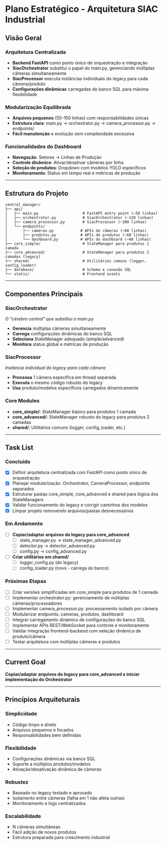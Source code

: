 # Plano Estratégico - Arquitetura SIAC Industrial

## Visão Geral

### Arquitetura Centralizada
- **Backend FastAPI** como ponto único de orquestração e integração
- **SiacOrchestrator** substitui o papel do main.py, gerenciando múltiplas câmeras simultaneamente
- **SiacProcessor** executa instâncias individuais do legacy para cada câmera/produto
- **Configurações dinâmicas** carregadas do banco SQL para máxima flexibilidade

### Modularização Equilibrada
- **Arquivos pequenos** (50-150 linhas) com responsabilidades únicas
- **Estrutura clara**: main.py → orchestrator.py → camera_processor.py → endpoints/
- **Fácil manutenção** e evolução sem complexidade excessiva

### Funcionalidades do Dashboard
- **Navegação**: Setores → Linhas de Produção
- **Controle dinâmico**: Ativar/desativar câmeras por linha
- **Seleção de produtos**: Dropdown com modelos YOLO específicos
- **Monitoramento**: Status em tempo real e métricas de produção

---

## Estrutura do Projeto

```
central_manager/
├── api/
│   ├── main.py                    # FastAPI entry point (~50 linhas)
│   ├── orchestrator.py            # SiacOrchestrator (~120 linhas)
│   ├── camera_processor.py        # SiacProcessor (~100 linhas)
│   └── endpoints/
│       ├── cameras.py            # APIs de câmeras (~60 linhas)
│       ├── produtos.py           # APIs de produtos (~60 linhas)
│       └── dashboard.py          # APIs do dashboard (~60 linhas)
├── core_simple/                   # StateManager para produtos 1 camada
├── core_advanced/                 # StateManager para produtos 2 camadas (legacy)
├── shared/                        # Utilitários comuns (logger, config_loader)
├── database/                      # Schema e conexão SQL
└── static/                        # Frontend assets
```

---

## Componentes Principais

### SiacOrchestrator 
*O "cérebro central" que substitui o main.py*
- **Gerencia** múltiplas câmeras simultaneamente
- **Carrega** configurações dinâmicas do banco SQL
- **Seleciona** StateManager adequado (simple/advanced)
- **Monitora** status global e métricas de produção

### SiacProcessor
*Instância individual do legacy para cada câmera*
- **Processa** 1 câmera específica em thread separada
- **Executa** o mesmo código robusto do legacy
- **Usa** produto/modelos específicos carregados dinamicamente

### Core Modules
- **core_simple/**: StateManager básico para produtos 1 camada
- **core_advanced/**: StateManager robusto do legacy para produtos 2 camadas
- **shared/**: Utilitários comuns (logger, config_loader, etc.)

---

## Task List

### Concluído
- [x] Definir arquitetura centralizada com FastAPI como ponto único de orquestração
- [x] Planejar modularização: Orchestrator, CameraProcessor, endpoints separados
- [x] Estruturar pastas core_simple, core_advanced e shared para lógica dos StateManagers
- [x] Validar funcionamento do legacy e corrigir caminhos dos modelos
- [x] Limpar projeto removendo arquivos/pastas desnecessários

### Em Andamento
- [ ] **Copiar/adaptar arquivos do legacy para core_advanced**
  - [ ] state_manager.py → state_manager_advanced.py
  - [ ] detector.py → detector_advanced.py  
  - [ ] config.py → config_advanced.py
- [ ] **Criar utilitários em shared/**
  - [ ] logger_config.py (do legacy)
  - [ ] config_loader.py (novo - carrega do banco)

### Próximas Etapas
- [ ] Criar versões simplificadas em core_simple para produtos de 1 camada
- [ ] Implementar orchestrator.py: gerenciamento de múltiplas câmeras/processadores
- [ ] Implementar camera_processor.py: processamento isolado por câmera
- [ ] Modularizar endpoints: cameras, produtos, dashboard
- [ ] Integrar carregamento dinâmico de configurações do banco SQL
- [ ] Implementar APIs REST/WebSocket para controle e monitoramento
- [ ] Validar integração frontend-backend com seleção dinâmica de produto/câmera
- [ ] Testar arquitetura com múltiplas câmeras e produtos

---

## Current Goal
**Copiar/adaptar arquivos do legacy para core_advanced e iniciar implementação do Orchestrator**

---

## Princípios Arquiteturais

### Simplicidade
- Código limpo e direto
- Arquivos pequenos e focados
- Responsabilidades bem definidas

### Flexibilidade
- Configurações dinâmicas via banco SQL
- Suporte a múltiplos produtos/modelos
- Ativação/desativação dinâmica de câmeras

### Robustez
- Baseado no legacy testado e aprovado
- Isolamento entre câmeras (falha em 1 não afeta outras)
- Monitoramento e logs centralizados

### Escalabilidade
- N câmeras simultâneas
- Fácil adição de novos produtos
- Estrutura preparada para crescimento industrial
